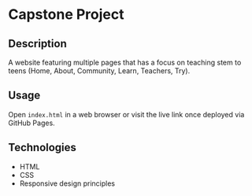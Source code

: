 # Capstone Project

## Description
A website featuring multiple pages that has a focus on teaching stem to teens (Home, About, Community, Learn, Teachers, Try).

## Usage
Open `index.html` in a web browser or visit the live link once deployed via GitHub Pages.

## Technologies
- HTML
- CSS
- Responsive design principles

